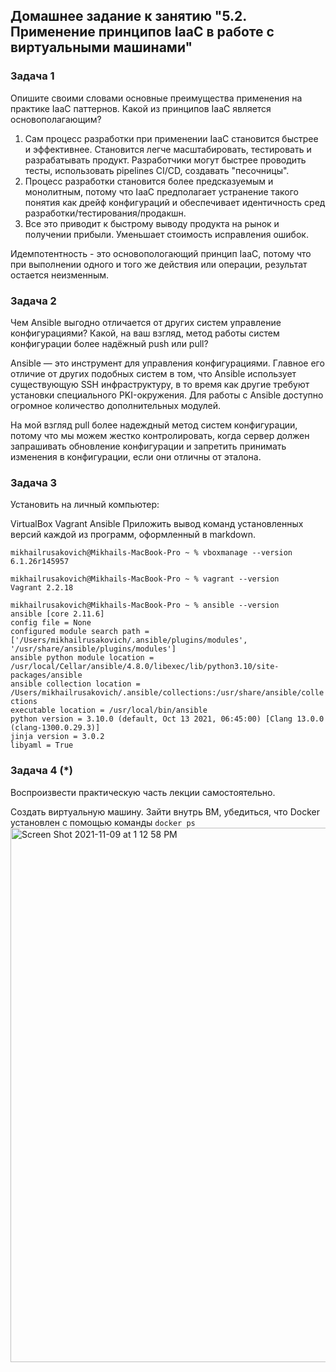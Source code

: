 ## Домашнее задание к занятию "5.2. Применение принципов IaaC в работе с виртуальными машинами"


### Задача 1

Опишите своими словами основные преимущества применения на практике IaaC паттернов.
Какой из принципов IaaC является основополагающим?

1. Сам процесс разработки при применении IaaC становится быстрее и эффективнее. Становится легче масштабировать, тестировать и разрабатывать продукт. Разработчики могут быстрее проводить тесты, использовать pipelines CI/CD, создавать "песочницы".
2. Процесс разработки становится более предсказуемым и монолитным, потому что IaaC предполагает устранение такого понятия как дрейф конфигураций и обеспечивает идентичность сред разработки/тестирования/продакшн.
3. Все это приводит к быстрому выводу продукта на рынок и получении прибыли. Уменьшает стоимость исправления ошибок.

Идемпотентность - это основопологающий принцип IaaC, потому что при выполнении одного и того же действия или операции, результат остается неизменным.


### Задача 2

Чем Ansible выгодно отличается от других систем управление конфигурациями?
Какой, на ваш взгляд, метод работы систем конфигурации более надёжный push или pull?

Ansible — это инструмент для управления конфигурациями.
Главное его отличие от других подобных систем в том, что Ansible использует существующую SSH инфраструктуру, в то время как другие требуют установки специального PKI-окружения.
Для работы с Ansible доступно огромное количество дополнительных модулей.
 
На мой взгляд pull более надеждный метод систем конфигурации, потому что мы можем жестко контролировать, когда сервер должен запрашивать обновление конфигурации и запретить принимать изменения в конфигурации, если они отличны от эталона. 

### Задача 3

Установить на личный компьютер:

VirtualBox
Vagrant
Ansible
Приложить вывод команд установленных версий каждой из программ, оформленный в markdown.

`mikhailrusakovich@Mikhails-MacBook-Pro ~ % vboxmanage --version`<br>
`6.1.26r145957`<br>

`mikhailrusakovich@Mikhails-MacBook-Pro ~ % vagrant --version` <br>
`Vagrant 2.2.18` <br>

`mikhailrusakovich@Mikhails-MacBook-Pro ~ % ansible --version` <br> 
`ansible [core 2.11.6]` <br>
  `config file = None` <br>
  `configured module search path = ['/Users/mikhailrusakovich/.ansible/plugins/modules', '/usr/share/ansible/plugins/modules']`<br> 
  `ansible python module location = /usr/local/Cellar/ansible/4.8.0/libexec/lib/python3.10/site-packages/ansible`<br>
  `ansible collection location = /Users/mikhailrusakovich/.ansible/collections:/usr/share/ansible/collections`<br>
  `executable location = /usr/local/bin/ansible` <br>
  `python version = 3.10.0 (default, Oct 13 2021, 06:45:00) [Clang 13.0.0 (clang-1300.0.29.3)]` <br>
  `jinja version = 3.0.2` <br>
  `libyaml = True`

### Задача 4 (*)

Воспроизвести практическую часть лекции самостоятельно.

Создать виртуальную машину.
Зайти внутрь ВМ, убедиться, что Docker установлен с помощью команды
`docker ps`
<img width="855" alt="Screen Shot 2021-11-09 at 1 12 58 PM" src="https://user-images.githubusercontent.com/87324543/140981329-e861b9e5-0f20-4f71-ad82-9bc6318b5d29.png">


